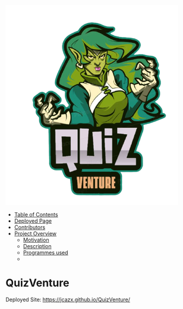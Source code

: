 ![Quizventure Logo ](assets/images/QuizVenture_Logo.png)

- [Table of Contents](#table-of-contents)
- [Deployed Page](#deployed-page)
- [Contributors](#)
- [Project Overview](#)
    -  [Motivation](#)
    -  [Description](#)
    -  [Programmes used](#)
    -  

# QuizVenture






Deployed Site: https://jcazx.github.io/QuizVenture/
